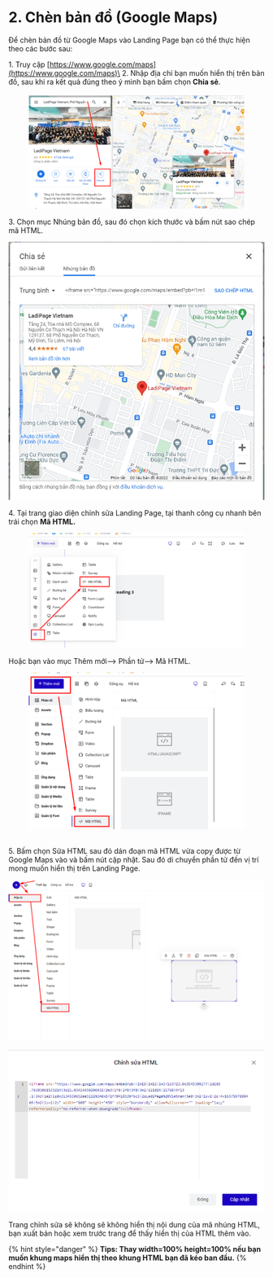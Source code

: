 # 2. Chèn bản đồ (Google Maps)

Để chèn bản đồ từ Google Maps vào Landing Page bạn có thể thực hiện theo các bước sau:

1\. Truy cập [https://www.google.com/maps](https://www.google.com/maps)\
2\. Nhập địa chỉ bạn muốn hiển thị trên bản đồ, sau khi ra kết quả đúng theo ý mình bạn bấm chọn **Chia sẻ**.

<figure><img src="../.gitbook/assets/google map.png" alt=""><figcaption></figcaption></figure>

3\. Chọn mục Nhúng bản đồ, sau đó chọn kích thước và bấm nút sao chép mã HTML.

![](<../.gitbook/assets/image (397).png>)

4\. Tại trang giao diện chỉnh sửa Landing Page, tại thanh công cụ nhanh bên trái chọn **Mã HTML.**

<figure><img src="../.gitbook/assets/html (1).png" alt=""><figcaption></figcaption></figure>

Hoặc bạn vào mục Thêm mới--> Phần tử--> Mã HTML.

<figure><img src="../.gitbook/assets/html2.png" alt=""><figcaption></figcaption></figure>

\
5\. Bấm chọn Sửa HTML sau đó dán đoạn mã HTML vừa copy được từ Google Maps vào và bấm nút cập nhật. Sau đó di chuyển phần tử đến vị trí mong muốn hiển thị trên Landing Page.

![](<../.gitbook/assets/image (633).png>)

![](<../.gitbook/assets/image (629).png>)

Trang chỉnh sửa sẽ không sẽ không hiển thị nội dung của mã nhúng HTML, bạn xuất bản hoặc xem trước trang để thấy hiển thị của HTML thêm vào.

{% hint style="danger" %}
**Tips: Thay width=100% height=100% nếu bạn muốn khung maps hiển thị theo khung HTML bạn đã kéo ban đầu.**
{% endhint %}
